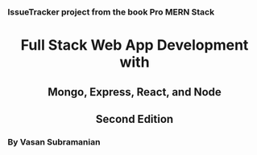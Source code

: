 ### IssueTracker project from the book Pro MERN Stack

<center><h1>Full Stack Web App Development with</h1>
<h2>Mongo, Express, React, and Node</h2>
<h2>Second Edition</h2></center>
<h3>By Vasan Subramanian</h3>
